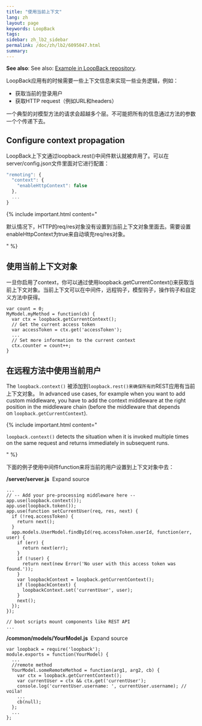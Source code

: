 ```yaml
---
title: "使用当前上下文"
lang: zh
layout: page
keywords: LoopBack
tags:
sidebar: zh_lb2_sidebar
permalink: /doc/zh/lb2/6095047.html
summary:
---
```


**See also**: See also: [Example in LoopBack repository](https://github.com/strongloop/loopback/blob/master/example/context/app.js).

LoopBack应用有的时候需要一些上下文信息来实现一些业务逻辑，例如：

*   获取当前的登录用户
*   获取HTTP request（例如URL和headers）

一个典型的对模型方法的请求会超越多个层。不可能把所有的信息通过方法的参数一个个传递下去。

## Configure context propagation

LoopBack上下文通过loopback.rest()中间件默认就被弃用了。可以在server/config.json文件里面对它进行配置：

```js
"remoting": {
  "context": {
    "enableHttpContext": false
  },
  ...
}
```

{% include important.html content="

默认情况下，HTTP的req/res对象没有设置到当前上下文对象里面去。需要设置enableHttpContext为true来自动填充req/res对象。

" %}

## 使用当前上下文对象

一旦你启用了context，你可以通过使用loopback.getCurrentContext()来获取当前上下文对象。当前上下文可以在中间件，远程钩子，模型钩子，操作钩子和自定义方法中获得。

```
var count = 0;
MyModel.myMethod = function(cb) {
  var ctx = loopback.getCurrentContext();
  // Get the current access token
  var accessToken = ctx.get('accessToken');
  ...
  // Set more information to the current context
  ctx.counter = count++;
}
```

## 在远程方法中使用当前用户

The `loopback.context()` 被添加到`loopback.rest()来确保所有的`REST应用有当前上下文对象。 In advanced use cases, for example when you want to add custom middleware, you have to add the context middleware at the right position in the middleware chain (before the middleware that depends on `loopback.getCurrentContext`).

{% include important.html content="

`loopback.context()` detects the situation when it is invoked multiple times on the same request and returns immediately in subsequent runs.

" %}

下面的例子使用中间件function来将当前的用户设置到上下文对象中去：

**/server/server.js**  Expand source

```
...
// -- Add your pre-processing middleware here --
app.use(loopback.context());
app.use(loopback.token());
app.use(function setCurrentUser(req, res, next) {
  if (!req.accessToken) {
    return next();
  }
  app.models.UserModel.findById(req.accessToken.userId, function(err, user) {
    if (err) {
      return next(err);
    }
    if (!user) {
      return next(new Error('No user with this access token was found.'));
    }
    var loopbackContext = loopback.getCurrentContext();
    if (loopbackContext) {
      loopbackContext.set('currentUser', user);
    }
    next();
  });
});

// boot scripts mount components like REST API
...
```

**/common/models/YourModel.js**  Expand source

```
var loopback = require('loopback');
module.exports = function(YourModel) {
  ...
  //remote method
  YourModel.someRemoteMethod = function(arg1, arg2, cb) {
    var ctx = loopback.getCurrentContext();
    var currentUser = ctx && ctx.get('currentUser');
    console.log('currentUser.username: ', currentUser.username); // voila!
    ...
    cb(null);
  };
  ...
};
```
